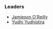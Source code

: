 ### Leaders
* [Jamieson O'Reilly](mailto:jamieson@dvuln.com)
* [Yudhi Yudhistira](mailto:yudhi.yudhistira@owasp.org)